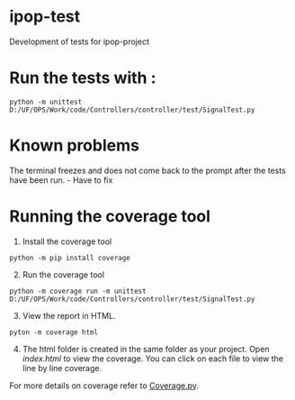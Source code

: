 # ipop-test
Development of tests for ipop-project

# Run the tests with : 
```
python -m unittest D:/UF/OPS/Work/code/Controllers/controller/test/SignalTest.py
```

# Known problems

The terminal freezes and does not come back to the prompt after the tests have been run. - Have to fix

# Running the coverage tool
1) Install the coverage tool 
```
python -m pip install coverage
```
2) Run the coverage tool 
```
python -m coverage run -m unittest D:/UF/OPS/Work/code/Controllers/controller/test/SignalTest.py
```
3) View the report in HTML.
```
pyton -m coverage html
```
4) The html folder is created in the same folder as your project. Open *index.html* to view the coverage. You can click on each file to view the line by line coverage.

For more details on coverage refer to [Coverage.py](https://coverage.readthedocs.io/en/coverage-5.1/#:~:text=Coverage.py,gauge%20the%20effectiveness%20of%20tests).
